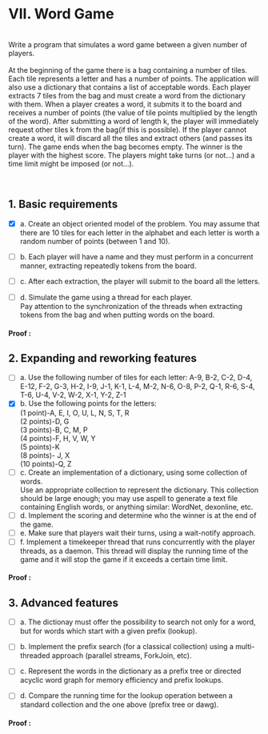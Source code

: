 # VII. Word Game

<br>Write a program that simulates a word game between a given number of players.
<br><br>
At the beginning of the game there is a bag containing a number of tiles. Each tile represents a letter and has a number of points. The application will also use a dictionary that contains a list of acceptable words. Each player extracts 7 tiles from the bag and must create a word from the dictionary with them. When a player creates a word, it submits it to the board and receives a number of points (the value of tile points multiplied by the length of the word). After submitting a word of length k, the player will immediately request other tiles k from the bag(if this is possible). If the player cannot create a word, it will discard all the tiles and extract others (and passes its turn). The game ends when the bag becomes empty. The winner is the player with the highest score.
The players might take turns (or not...) and a time limit might be imposed (or not...).

<br>


## 1. Basic requirements


- [x] a. Create an object oriented model of the problem. You may assume that there are 10 tiles for each letter in the alphabet and each letter is worth a random number of points (between 1 and 10).
- [ ] b. Each player will have a name and they must perform in a concurrent manner, extracting repeatedly tokens from the board.
- [ ] c. After each extraction, the player will submit to the board all the letters.
- [ ] d. Simulate the game using a thread for each player.
<br>Pay attention to the synchronization of the threads when extracting tokens from the bag and when putting words on the board.


#### Proof :

## 2. Expanding and reworking features

- [ ] a. Use the following number of tiles for each letter: A-9, B-2, C-2, D-4, E-12, F-2, G-3, H-2, I-9, J-1, K-1, L-4, M-2, N-6, O-8, P-2, Q-1, R-6, S-4, T-6, U-4, V-2, W-2, X-1, Y-2, Z-1
- [x] b. Use the following points for the letters:
<br> (1 point)-A, E, I, O, U, L, N, S, T, R
<br> (2 points)-D, G
<br> (3 points)-B, C, M, P
<br> (4 points)-F, H, V, W, Y
<br> (5 points)-K
<br> (8 points)- J, X
<br> (10 points)-Q, Z
- [ ] c. Create an implementation of a dictionary, using some collection of words. 
<br>Use an appropriate collection to represent the dictionary. This collection should be large enough; you may use aspell to generate a text file containing English words, or anything similar: WordNet, dexonline, etc.
- [ ] d. Implement the scoring and determine who the winner is at the end of the game.
- [ ] e. Make sure that players wait their turns, using a wait-notify approach.
- [ ] f. Implement a timekeeper thread that runs concurrently with the player threads, as a daemon. This thread will display the running time of the game and it will stop the game if it exceeds a certain time limit.

#### Proof :

## 3. Advanced features

- [ ] a. The dictionay must offer the possibility to search not only for a word, but for words which start with a given prefix (lookup).
- [ ] b. Implement the prefix search (for a classical collection) using a multi-threaded approach (parallel streams, ForkJoin, etc).
- [ ] c. Represent the words in the dictionary as a prefix tree or directed acyclic word graph for memory efficiency and prefix lookups.
- [ ] d. Compare the running time for the lookup operation between a standard collection and the one above (prefix tree or dawg).


#### Proof :

